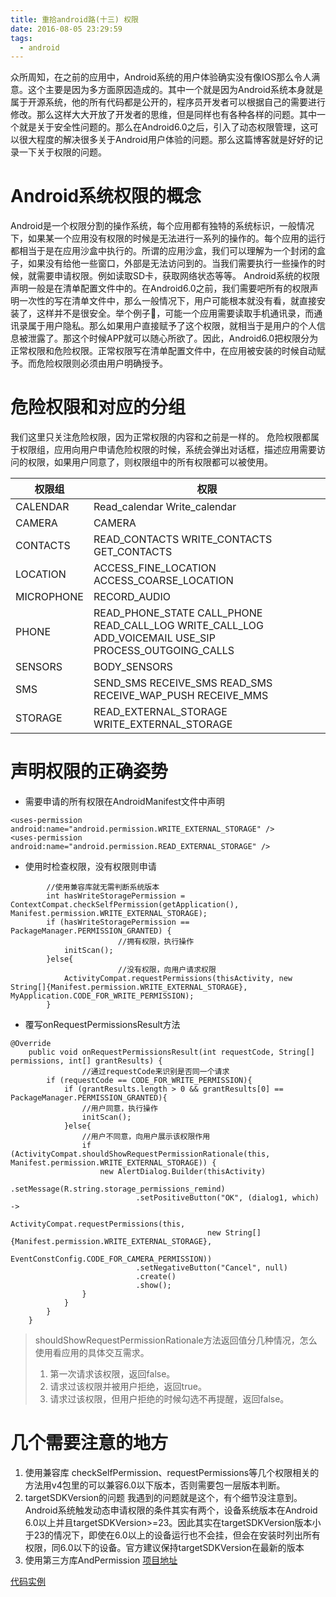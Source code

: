 ```yaml
---
title: 重拾android路(十三) 权限
date: 2016-08-05 23:29:59
tags:
  - android
---
```


众所周知，在之前的应用中，Android系统的用户体验确实没有像IOS那么令人满意。这个主要是因为多方面原因造成的。其中一个就是因为Android系统本身就是属于开源系统，他的所有代码都是公开的，程序员开发者可以根据自己的需要进行修改。那么这样大大开放了开发者的思维，但是同样也有各种各样的问题。其中一个就是关于安全性问题的。那么在Android6.0之后，引入了动态权限管理，这可以很大程度的解决很多关于Android用户体验的问题。那么这篇博客就是好好的记录一下关于权限的问题。
<!--more-->
# Android系统权限的概念
Android是一个权限分割的操作系统，每个应用都有独特的系统标识，一般情况下，如果某一个应用没有权限的时候是无法进行一系列的操作的。每个应用的运行都相当于是在应用沙盒中执行的。所谓的应用沙盒，我们可以理解为一个封闭的盒子，如果没有给他一些窗口，外部是无法访问到的。当我们需要执行一些操作的时候，就需要申请权限。例如读取SD卡，获取网络状态等等。
Android系统的权限声明一般是在清单配置文件中的。在Android6.0之前，我们需要吧所有的权限声明一次性的写在清单文件中，那么一般情况下，用户可能根本就没有看，就直接安装了，这样并不是很安全。举个例子🌰，可能一个应用需要读取手机通讯录，而通讯录属于用户隐私。那么如果用户直接赋予了这个权限，就相当于是用户的个人信息被泄露了。那这个时候APP就可以随心所欲了。因此，Android6.0把权限分为正常权限和危险权限。正常权限写在清单配置文件中，在应用被安装的时候自动赋予。而危险权限则必须由用户明确授予。

# 危险权限和对应的分组
我们这里只关注危险权限，因为正常权限的内容和之前是一样的。
危险权限都属于权限组，应用向用户申请危险权限的时候，系统会弹出对话框，描述应用需要访问的权限，如果用户同意了，则权限组中的所有权限都可以被使用。

| 权限组 | 权限|
|------|------|
|CALENDAR| Read_calendar  Write_calendar|
|CAMERA |CAMERA | 
|CONTACTS | READ_CONTACTS  WRITE_CONTACTS  GET_CONTACTS |
|LOCATION | ACCESS_FINE_LOCATION   ACCESS_COARSE_LOCATION |
|MICROPHONE |RECORD_AUDIO|
|PHONE | READ_PHONE_STATE CALL_PHONE READ_CALL_LOG WRITE_CALL_LOG ADD_VOICEMAIL   USE_SIP     PROCESS_OUTGOING_CALLS |
| SENSORS | BODY_SENSORS |
| SMS | SEND_SMS RECEIVE_SMS  READ_SMS RECEIVE_WAP_PUSH RECEIVE_MMS |
| STORAGE | READ_EXTERNAL_STORAGE  WRITE_EXTERNAL_STORAGE|

# 声明权限的正确姿势
- 需要申请的所有权限在AndroidManifest文件中声明
```
<uses-permission android:name="android.permission.WRITE_EXTERNAL_STORAGE" />
<uses-permission android:name="android.permission.READ_EXTERNAL_STORAGE" />
```
- 使用时检查权限，没有权限则申请
```
        //使用兼容库就无需判断系统版本
        int hasWriteStoragePermission = ContextCompat.checkSelfPermission(getApplication(), Manifest.permission.WRITE_EXTERNAL_STORAGE);
        if (hasWriteStoragePermission == PackageManager.PERMISSION_GRANTED) {
                        //拥有权限，执行操作
            initScan();
        }else{
                        //没有权限，向用户请求权限
            ActivityCompat.requestPermissions(thisActivity, new String[]{Manifest.permission.WRITE_EXTERNAL_STORAGE}, MyApplication.CODE_FOR_WRITE_PERMISSION);
        }
```
- 覆写onRequestPermissionsResult方法
```
@Override
    public void onRequestPermissionsResult(int requestCode, String[] permissions, int[] grantResults) {
                //通过requestCode来识别是否同一个请求
        if (requestCode == CODE_FOR_WRITE_PERMISSION){
            if (grantResults.length > 0 && grantResults[0] == PackageManager.PERMISSION_GRANTED){
                //用户同意，执行操作
                initScan();
            }else{
                //用户不同意，向用户展示该权限作用
                if (ActivityCompat.shouldShowRequestPermissionRationale(this, Manifest.permission.WRITE_EXTERNAL_STORAGE)) {
                    new AlertDialog.Builder(thisActivity)
                            .setMessage(R.string.storage_permissions_remind)
                            .setPositiveButton("OK", (dialog1, which) ->
                                    ActivityCompat.requestPermissions(this,
                                            new String[]{Manifest.permission.WRITE_EXTERNAL_STORAGE},
                                            EventConstConfig.CODE_FOR_CAMERA_PERMISSION))
                            .setNegativeButton("Cancel", null)
                            .create()
                            .show();
                }
            }
        }
    }
```
> shouldShowRequestPermissionRationale方法返回值分几种情况，怎么使用看应用的具体交互需求。
> 1. 第一次请求该权限，返回false。
> 2. 请求过该权限并被用户拒绝，返回true。
> 3. 请求过该权限，但用户拒绝的时候勾选不再提醒，返回false。

# 几个需要注意的地方
1. 使用兼容库
checkSelfPermission、requestPermissions等几个权限相关的方法用v4包里的可以兼容6.0以下版本，否则需要包一层版本判断。
2. targetSDKVersion的问题
我遇到的问题就是这个，有个细节没注意到。Android系统触发动态申请权限的条件其实有两个，设备系统版本在Android 6.0以上并且targetSDKVersion>=23。因此其实在targetSDKVersion版本小于23的情况下，即使在6.0以上的设备运行也不会挂，但会在安装时列出所有权限，同6.0以下的设备。官方建议保持targetSDKVersion在最新的版本
3. 使用第三方库AndPermission
<a href="https://github.com/yanzhenjie/AndPermission/blob/master/README-CN.md">项目地址</a>


<a href="https://github.com/xiaoniudadi/blog_demo_android/tree/master/Permission_demo">代码实例</a>
